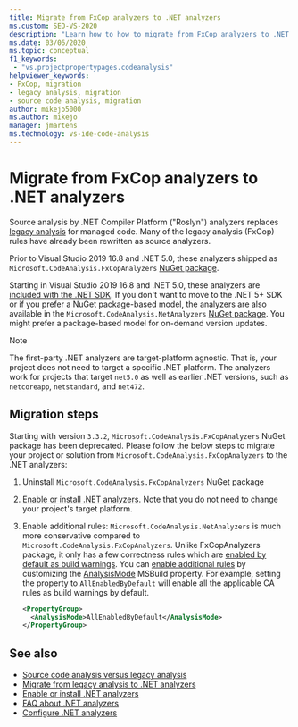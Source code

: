 ```yaml
---
title: Migrate from FxCop analyzers to .NET analyzers
ms.custom: SEO-VS-2020
description: "Learn how to how to migrate from FxCop analyzers to .NET analyzers"
ms.date: 03/06/2020
ms.topic: conceptual
f1_keywords:
 - "vs.projectpropertypages.codeanalysis"
helpviewer_keywords:
- FxCop, migration
- legacy analysis, migration
- source code analysis, migration
author: mikejo5000
ms.author: mikejo
manager: jmartens
ms.technology: vs-ide-code-analysis
---
```


# Migrate from FxCop analyzers to .NET analyzers

Source analysis by .NET Compiler Platform ("Roslyn") analyzers replaces [legacy analysis](code-analysis-for-managed-code-overview.md) for managed code. Many of the legacy analysis (FxCop) rules have already been rewritten as source analyzers.

Prior to Visual Studio 2019 16.8 and .NET 5.0, these analyzers shipped as `Microsoft.CodeAnalysis.FxCopAnalyzers` [NuGet package](https://www.nuget.org/packages/Microsoft.CodeAnalysis.FxCopAnalyzers).

Starting in Visual Studio 2019 16.8 and .NET 5.0, these analyzers are [included with the .NET SDK](/dotnet/fundamentals/code-analysis/overview). If you don't want to move to the .NET 5+ SDK or if you prefer a NuGet package-based model, the analyzers are also available in the `Microsoft.CodeAnalysis.NetAnalyzers` [NuGet package](https://www.nuget.org/packages/Microsoft.CodeAnalysis.NetAnalyzers). You might prefer a package-based model for on-demand version updates.

> [!NOTE]
> The first-party .NET analyzers are target-platform agnostic. That is, your project does not need to target a specific .NET platform. The analyzers work for projects that target `net5.0` as well as earlier .NET versions, such as `netcoreapp`, `netstandard`, and `net472`.

## Migration steps

Starting with version `3.3.2`, `Microsoft.CodeAnalysis.FxCopAnalyzers` NuGet package has been deprecated. Please follow the below steps to migrate your project or solution from `Microsoft.CodeAnalysis.FxCopAnalyzers` to the .NET analyzers:

1. Uninstall `Microsoft.CodeAnalysis.FxCopAnalyzers` NuGet package

2. [Enable or install .NET analyzers](install-net-analyzers.md). Note that you do not need to change your project's target platform.

3. Enable additional rules: `Microsoft.CodeAnalysis.NetAnalyzers` is much more conservative compared to `Microsoft.CodeAnalysis.FxCopAnalyzers`. Unlike FxCopAnalyzers package, it only has a few correctness rules which are [enabled by default as build warnings](/dotnet/fundamentals/code-analysis/overview#enabled-rules). You can [enable additional rules](/dotnet/fundamentals/code-analysis/overview#enable-additional-rules) by customizing the [AnalysisMode](/dotnet/core/project-sdk/msbuild-props#analysismode) MSBuild property. For example, setting the property to `AllEnabledByDefault` will enable all the applicable CA rules as build warnings by default.

   ```xml
   <PropertyGroup>
     <AnalysisMode>AllEnabledByDefault</AnalysisMode>
   </PropertyGroup>
   ```

## See also

- [Source code analysis versus legacy analysis](net-analyzers-faq.yml#what-s-the-difference-between-legacy-fxcop-and--net-analyzers-)
- [Migrate from legacy analysis to .NET analyzers](migrate-from-legacy-analysis-to-net-analyzers.md)
- [Enable or install .NET analyzers](install-net-analyzers.md)
- [FAQ about .NET analyzers](net-analyzers-faq.yml)
- [Configure .NET analyzers](/dotnet/fundamentals/code-analysis/code-quality-rule-options)
